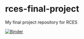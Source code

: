 # rces-final-project
My final project repository for RCES

[![Binder](https://mybinder.org/badge_logo.svg)](https://mybinder.org/v2/gh/tjcrone/rces-final-project/HEAD)
